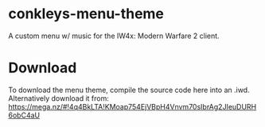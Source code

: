 # conkleys-menu-theme
A custom menu w/ music for the IW4x: Modern Warfare 2 client.

# Download
To download the menu theme, compile the source code here into an .iwd.
Alternatively download it from: https://mega.nz/#!4q4BkLTA!KMoap754EjVBpH4Vnvm70sIbrAg2JIeuDURH6obC4aU
